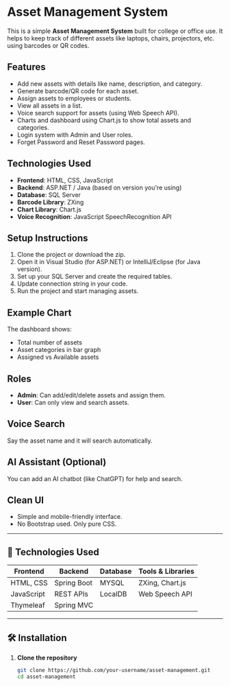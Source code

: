 # Asset Management System

This is a simple **Asset Management System** built for college or office use. It helps to keep track of different assets like laptops, chairs, projectors, etc. using barcodes or QR codes.

##  Features

- Add new assets with details like name, description, and category.
- Generate barcode/QR code for each asset.
- Assign assets to employees or students.
- View all assets in a list.
- Voice search support for assets (using Web Speech API).
- Charts and dashboard using Chart.js to show total assets and categories.
- Login system with Admin and User roles.
- Forget Password and Reset Password pages.

##  Technologies Used

- **Frontend**: HTML, CSS, JavaScript
- **Backend**: ASP.NET / Java (based on version you're using)
- **Database**: SQL Server
- **Barcode Library**: ZXing
- **Chart Library**: Chart.js
- **Voice Recognition**: JavaScript SpeechRecognition API

##  Setup Instructions

1. Clone the project or download the zip.
2. Open it in Visual Studio (for ASP.NET) or IntelliJ/Eclipse (for Java version).
3. Set up your SQL Server and create the required tables.
4. Update connection string in your code.
5. Run the project and start managing assets.

##  Example Chart

The dashboard shows:
- Total number of assets
- Asset categories in bar graph
- Assigned vs Available assets

##  Roles

- **Admin**: Can add/edit/delete assets and assign them.
- **User**: Can only view and search assets.

##  Voice Search

Say the asset name and it will search automatically.

##  AI Assistant (Optional)

You can add an AI chatbot (like ChatGPT) for help and search.



##  Clean UI

- Simple and mobile-friendly interface.
- No Bootstrap used. Only pure CSS.

---



## 🔧 Technologies Used

| Frontend       | Backend        | Database | Tools & Libraries     |
|----------------|----------------|----------|------------------------|
| HTML, CSS      | Spring Boot    | MYSQL    | ZXing, Chart.js        |
| JavaScript     | REST APIs      | LocalDB  | Web Speech API         |
| Thymeleaf      | Spring MVC     |          |                        |

---

## 🛠️ Installation

1. **Clone the repository**
   ```bash
   git clone https://github.com/your-username/asset-management.git
   cd asset-management
